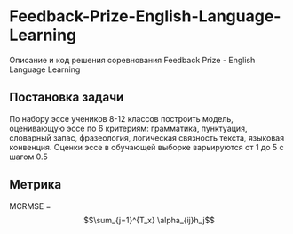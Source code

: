 # Feedback-Prize-English-Language-Learning
Описание и код решения соревнования Feedback Prize - English Language Learning
## Постановка задачи
По набору эссе учеников 8-12 классов построить модель, оценивающую эссе по 6 критериям: грамматика, пунктуация, словарный запас, фразеология, логическая связность текста, языковая конвенция. Оценки эссе в обучающей выборке варьируются от 1 до 5 с шагом 0.5
## Метрика
MCRMSE = $$\sum_{j=1}^{T_x} \alpha_{ij}h_j$$
